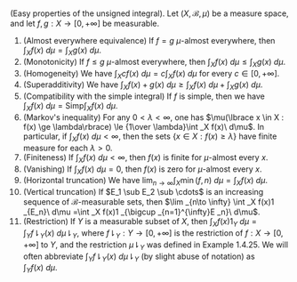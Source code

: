 (Easy properties of the unsigned integral). Let $(X, \mathcal{B}, \mu)$ be a measure space, and let $f,g : X \to [0, +\infty]$ be measurable.
1. (Almost everywhere equivalence) If $f = g$ $\mu$-almost everywhere, then $\int _X f(x)\ d\mu=\int _X g(x)\ d\mu$.
2. (Monotonicity) If $f \le g$ $\mu$-almost everywhere, then $\int _X f(x)\ d\mu\le \int _X g(x)\ d\mu$.
3. (Homogeneity) We have $\int _X cf(x)\ d\mu= c\int _X f(x)\ d\mu$ for every $c \in [0, +\infty]$.
4. (Superadditivity) We have $\int _X f(x)+g(x)\ d\mu\ge \int _X f(x)\ d\mu+ \int _X g(x)\ d\mu$.
5. (Compatibility with the simple integral) If $f$ is simple, then we have $\int _X f(x)\ d\mu=\text{Simp}\int _X f(x)\ d\mu$.
6. (Markov's inequality) For any $0 <\lambda<\infty$, one has $\mu(\lbrace x \in X : f(x) \ge \lambda\rbrace) \le {1\over \lambda}\int _X f(x)\ d\mu$.  In particular, if $\int _X f(x)\ d\mu<\infty$, then the sets $\lbrace x \in X : f(x) \ge \lambda\rbrace$ have finite measure for each $\lambda > 0$.
7. (Finiteness) If $\int _X f(x)\ d\mu<\infty$, then $f(x)$ is finite for $\mu$-almost every $x$.
8. (Vanishing) If $\int _X f(x)\ d\mu=0$, then $f(x)$ is zero for $\mu$-almost every $x$.
9. (Horizontal truncation) We have $\lim _{n\to \infty} \int _X \min(f,n)\ d\mu =\int _X f(x)\ d\mu$.
10. (Vertical truncation) If $E_1 \sub E_2 \sub \cdots$ is an increasing sequence of $\mathcal{B}$-measurable sets, then $\lim _{n\to \infty} \int _X f(x)1 _{E_n}\ d\mu =\int _X f(x)1 _{\bigcup _{n=1}^{\infty}E _n}\ d\mu$.
11. (Restriction) If $Y$ is a measurable subset of $X$, then $\int _X f(x)1 _{Y}\ d\mu=\int _Y f\downharpoonright _Y(x)\ d\mu\downharpoonright_Y$, where $f \downharpoonright_Y : Y \to [0, +\infty]$ is the restriction of $f : X \to [0, +\infty]$ to $Y$, and the restriction $\mu\downharpoonright_Y$ was defined in Example 1.4.25. We will often abbreviate $\int _Y f\downharpoonright _Y(x)\ d\mu\downharpoonright_Y$ (by slight abuse of notation) as $\int _Y f(x)\ d\mu$.